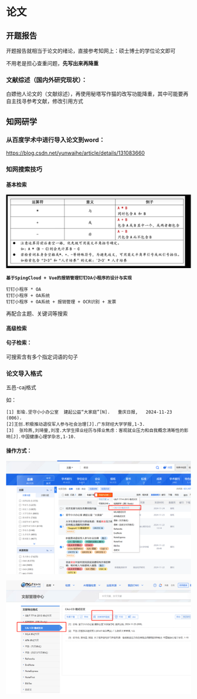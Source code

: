 # 论文



## 开题报告

开题报告就相当于论文的绪论，直接参考知网上：硕士博士的学位论文即可

不用老是担心查重问题，**先写出来再降重**

### **文献综述（国内外研究现状）**：

白嫖他人论文的（文献综述），再使用秘塔写作猫的改写功能降重，其中可能要再自主找寻参考文献，修改引用方式



## 知网研学

### 从百度学术中进行导入论文到word：

https://blog.csdn.net/yunwaihe/article/details/131083660



### 知网搜索技巧

#### 基本检索

![image-20241116195232557](论文.assets/image-20241116195232557.png)



**`基于SpingCloud + Vue的报销管理钉钉OA小程序的设计与实现`**

~~~
钉钉小程序 * OA
钉钉小程序 + OA系统
钉钉小程序 + OA系统 + 报销管理 + OCR识别 + 发票
~~~

再配合主题、关键词等搜索



#### 高级检索





#### 句子检索：

可搜索含有多个指定词语的句子





### 论文导入格式



五邑-caj格式

如：

~~~
[1] 彭瑜.坚守小小办公室  建起公益“大家庭”[N].   重庆日报,   2024-11-23   (006). 
[2]王创.积极推动退役军人参与社会治理[J].广东财经大学学报,1-3.
[3]  张玲燕,刘琦蓥,刘滢.大学生择业经历与择业焦虑：客观就业压力和自我概念清晰性的影响[J].中国健康心理学杂志,1-10.
~~~



#### 操作方式：

![image-20241124092646190](论文.assets/image-20241124092646190.png)



![image-20241124092654691](论文.assets/image-20241124092654691.png)
